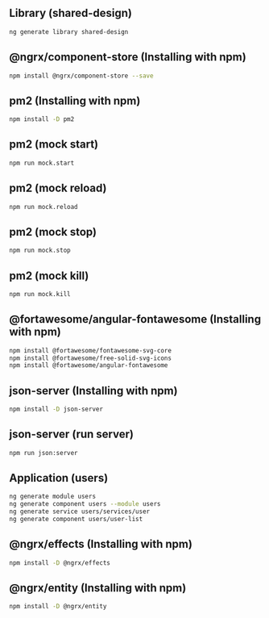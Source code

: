 ## Library (shared-design)

```sh
ng generate library shared-design
```

## @ngrx/component-store (Installing with npm)

```sh
npm install @ngrx/component-store --save
```

## pm2 (Installing with npm)

```sh
npm install -D pm2
```

## pm2 (mock start)

```sh
npm run mock.start
```

## pm2 (mock reload)

```sh
npm run mock.reload
```

## pm2 (mock stop)

```sh
npm run mock.stop
```

## pm2 (mock kill)

```sh
npm run mock.kill
```

## @fortawesome/angular-fontawesome (Installing with npm)

```sh
npm install @fortawesome/fontawesome-svg-core
npm install @fortawesome/free-solid-svg-icons
npm install @fortawesome/angular-fontawesome
```

## json-server (Installing with npm)

```sh
npm install -D json-server
```

## json-server (run server)

```sh
npm run json:server
```

## Application (users)

```sh
ng generate module users
ng generate component users --module users
ng generate service users/services/user
ng generate component users/user-list
```

## @ngrx/effects (Installing with npm)

```sh
npm install -D @ngrx/effects
```

## @ngrx/entity (Installing with npm)

```sh
npm install -D @ngrx/entity
```
